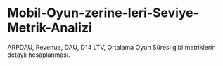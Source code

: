 # Mobil-Oyun-zerine-leri-Seviye-Metrik-Analizi
ARPDAU, Revenue, DAU, D14 LTV, Ortalama Oyun Süresi gibi metriklerin detaylı hesaplanması.
